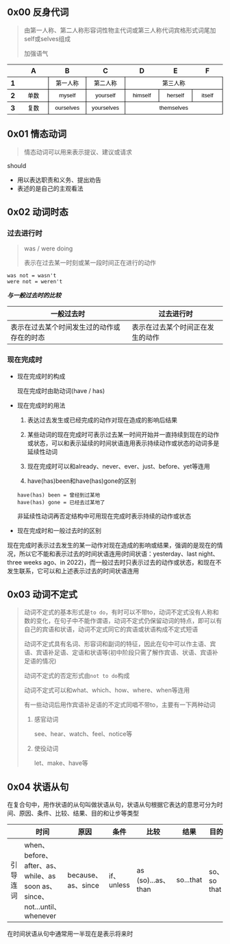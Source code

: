 ## 0x00 反身代词

> 由第一人称、第二人称形容词性物主代词或第三人称代词宾格形式词尾加self或selves组成
> 
> 加强语气

<meta http-equiv="Content-Type" content="text/html; charset=utf-8"><link type="text/css" rel="stylesheet" href="resources/sheet.css" >
<style type="text/css">.ritz .waffle a { color: inherit; }.ritz .waffle .s0{border-bottom:1px SOLID #000000;border-right:1px SOLID #000000;background-color:#ffffff;text-align:center;color:#000000;font-family:'Arial';font-size:10pt;vertical-align:middle;white-space:nowrap;direction:ltr;padding:2px 3px 2px 3px;}</style><div class="ritz grid-container" dir="ltr"><table class="waffle" cellspacing="0" cellpadding="0"><thead><tr><th class="row-header freezebar-origin-ltr"></th><th id="0C0" style="width:100px;" class="column-headers-background">A</th><th id="0C1" style="width:100px;" class="column-headers-background">B</th><th id="0C2" style="width:100px;" class="column-headers-background">C</th><th id="0C3" style="width:100px;" class="column-headers-background">D</th><th id="0C4" style="width:100px;" class="column-headers-background">E</th><th id="0C5" style="width:100px;" class="column-headers-background">F</th></tr></thead><tbody><tr style="height: 20px"><th id="0R0" style="height: 20px;" class="row-headers-background"><div class="row-header-wrapper" style="line-height: 20px">1</div></th><td class="s0"></td><td class="s0" dir="ltr">第一人称</td><td class="s0" dir="ltr">第二人称</td><td class="s0" dir="ltr" colspan="3">第三人称</td></tr><tr style="height: 20px"><th id="0R1" style="height: 20px;" class="row-headers-background"><div class="row-header-wrapper" style="line-height: 20px">2</div></th><td class="s0" dir="ltr">单数</td><td class="s0" dir="ltr">myself</td><td class="s0" dir="ltr">yourself</td><td class="s0" dir="ltr">himself</td><td class="s0" dir="ltr">herself</td><td class="s0" dir="ltr">itself</td></tr><tr style="height: 20px"><th id="0R2" style="height: 20px;" class="row-headers-background"><div class="row-header-wrapper" style="line-height: 20px">3</div></th><td class="s0" dir="ltr">复数</td><td class="s0" dir="ltr">ourselves</td><td class="s0" dir="ltr">yourselves</td><td class="s0" dir="ltr" colspan="3">themselves</td></tr></tbody></table></div>

## 0x01 情态动词

> 情态动词可以用来表示提议、建议或请求

should
- 用以表达职责和义务、提出劝告
- 表述的是自己的主观看法

## 0x02 动词时态

### 过去进行时

> was / were doing
> 
> 表示在过去某一时刻或某一段时间正在进行的动作

```text
was not = wasn't
were not = weren't
```
***与一般过去时的比较***

|一般过去时|过去进行时|
|-|-|
|表示在过去某个时间发生过的动作或存在的时态|表示在过去某个时间正在发生的动作|

### 现在完成时

- 现在完成时的构成

	现在完成时由助动词(have / has)

- 现在完成时的用法

	1. 表达过去发生或已经完成的动作对现在造成的影响后结果

	2. 某些动词的现在完成时可表示过去某一时间开始并一直持续到现在的动作或状态，可以和表示延续的时间状语连用表示持续动作或状态的动词多是延续性动词

	3. 现在完成时可以和already、never、ever、just、before、yet等连用

	4. have(has)been和have(has)gone的区别

	```text
	have(has) been = 曾经到过某地
	have(has) gone = 已经去过某地了
	```

	非延续性动词再否定结构中可用现在完成时表示持续的动作或状态

- 现在完成时和一般过去时的区别

现在完成时表示过去发生的某一动作对现在造成的影响或结果，强调的是现在的情况，所以它不能和表示过去的时间状语连用(时间状语：yesterday、last night、three weeks ago、in 2022)，而一般过去时只表示过去的动作或状态，和现在不发生联系，它可以和上述表示过去的时间状语连用

## 0x03 动词不定式

> 动词不定式的基本形式是`to do`，有时可以不带to，动词不定式没有人称和数的变化，在句子中不能作谓语，动词不定式仍保留动词的特点，即可以有自己的宾语和状语，动词不定式同它的宾语或状语构成不定式短语
> 
> 动词不定式具有名词、形容词和副词的特征，因此在句中可以作主语、宾语、宾语补足语、定语和状语等(初中阶段只需了解作宾语、状语、宾语补足语的情况)
> 
> 动词不定式的否定形式由`not to do`构成
> 
> 动词不定式可以和what、which、how、where、when等连用
> 
> 有一些动词后用作宾语补足语的不定式同唱不带to，主要有一下两种动词
> 
> 1. 感官动词
> 
>    see、hear、watch、feel、notice等
> 
> 2. 使役动词
> 
>    let、make、have等

## 0x04 状语从句

在复合句中，用作状语的从句叫做状语从句，状语从句根据它表达的意思可分为时间、原因、条件、比较、结果、目的和让步等类型

||时间|原因|条件|比较|结果|目的|让步|
|-|-|-|-|-|-|-|-|
|引导连词|when、before、after、as、while、as soon as、since、not...until、whenever|because、as、since|if、unless|as (so)...as、than|so...that|so、so that|although、even、through|

在时间状语从句中通常用一半现在是表示将来时
